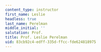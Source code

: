 ```yaml
---
content_type: instructor
first_name: Leslie
headless: true
last_name: Perelman
middle_initial: ''
salutation: Prof.
title: Prof. Leslie Perelman
uid: 83cb92c4-edff-335d-ffcc-fde624818975
---
```

